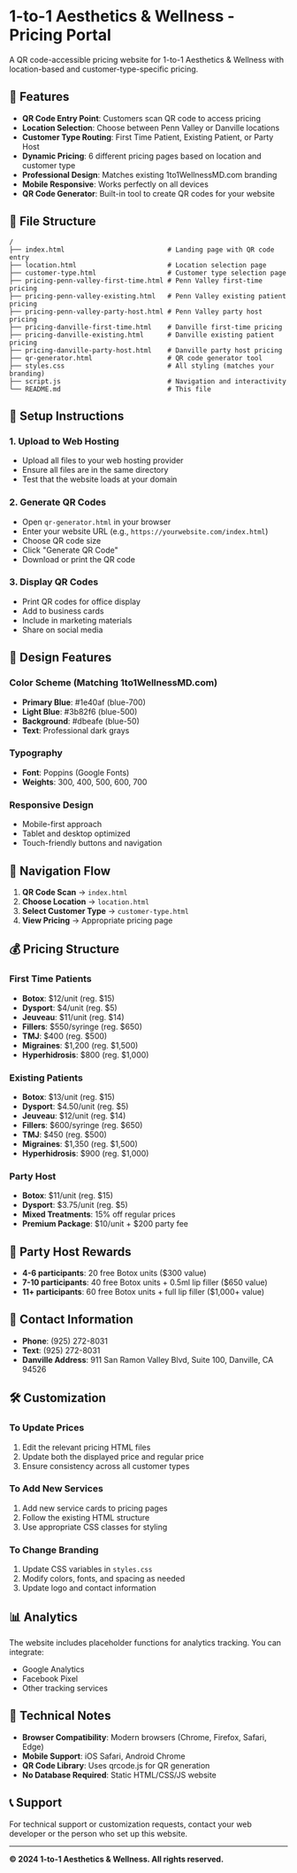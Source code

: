 # 1-to-1 Aesthetics & Wellness - Pricing Portal

A QR code-accessible pricing website for 1-to-1 Aesthetics & Wellness with location-based and customer-type-specific pricing.

## 🌟 Features

- **QR Code Entry Point**: Customers scan QR code to access pricing
- **Location Selection**: Choose between Penn Valley or Danville locations
- **Customer Type Routing**: First Time Patient, Existing Patient, or Party Host
- **Dynamic Pricing**: 6 different pricing pages based on location and customer type
- **Professional Design**: Matches existing 1to1WellnessMD.com branding
- **Mobile Responsive**: Works perfectly on all devices
- **QR Code Generator**: Built-in tool to create QR codes for your website

## 📁 File Structure

```
/
├── index.html                          # Landing page with QR code entry
├── location.html                       # Location selection page
├── customer-type.html                  # Customer type selection page
├── pricing-penn-valley-first-time.html # Penn Valley first-time pricing
├── pricing-penn-valley-existing.html   # Penn Valley existing patient pricing
├── pricing-penn-valley-party-host.html # Penn Valley party host pricing
├── pricing-danville-first-time.html    # Danville first-time pricing
├── pricing-danville-existing.html      # Danville existing patient pricing
├── pricing-danville-party-host.html    # Danville party host pricing
├── qr-generator.html                   # QR code generator tool
├── styles.css                          # All styling (matches your branding)
├── script.js                           # Navigation and interactivity
└── README.md                           # This file
```

## 🚀 Setup Instructions

### 1. Upload to Web Hosting
- Upload all files to your web hosting provider
- Ensure all files are in the same directory
- Test that the website loads at your domain

### 2. Generate QR Codes
- Open `qr-generator.html` in your browser
- Enter your website URL (e.g., `https://yourwebsite.com/index.html`)
- Choose QR code size
- Click "Generate QR Code"
- Download or print the QR code

### 3. Display QR Codes
- Print QR codes for office display
- Add to business cards
- Include in marketing materials
- Share on social media

## 🎨 Design Features

### Color Scheme (Matching 1to1WellnessMD.com)
- **Primary Blue**: #1e40af (blue-700)
- **Light Blue**: #3b82f6 (blue-500)
- **Background**: #dbeafe (blue-50)
- **Text**: Professional dark grays

### Typography
- **Font**: Poppins (Google Fonts)
- **Weights**: 300, 400, 500, 600, 700

### Responsive Design
- Mobile-first approach
- Tablet and desktop optimized
- Touch-friendly buttons and navigation

## 🔄 Navigation Flow

1. **QR Code Scan** → `index.html`
2. **Choose Location** → `location.html`
3. **Select Customer Type** → `customer-type.html`
4. **View Pricing** → Appropriate pricing page

## 💰 Pricing Structure

### First Time Patients
- **Botox**: $12/unit (reg. $15)
- **Dysport**: $4/unit (reg. $5)
- **Jeuveau**: $11/unit (reg. $14)
- **Fillers**: $550/syringe (reg. $650)
- **TMJ**: $400 (reg. $500)
- **Migraines**: $1,200 (reg. $1,500)
- **Hyperhidrosis**: $800 (reg. $1,000)

### Existing Patients
- **Botox**: $13/unit (reg. $15)
- **Dysport**: $4.50/unit (reg. $5)
- **Jeuveau**: $12/unit (reg. $14)
- **Fillers**: $600/syringe (reg. $650)
- **TMJ**: $450 (reg. $500)
- **Migraines**: $1,350 (reg. $1,500)
- **Hyperhidrosis**: $900 (reg. $1,000)

### Party Host
- **Botox**: $11/unit (reg. $15)
- **Dysport**: $3.75/unit (reg. $5)
- **Mixed Treatments**: 15% off regular prices
- **Premium Package**: $10/unit + $200 party fee

## 🎉 Party Host Rewards

- **4-6 participants**: 20 free Botox units ($300 value)
- **7-10 participants**: 40 free Botox units + 0.5ml lip filler ($650 value)
- **11+ participants**: 60 free Botox units + full lip filler ($1,000+ value)

## 📱 Contact Information

- **Phone**: (925) 272-8031
- **Text**: (925) 272-8031
- **Danville Address**: 911 San Ramon Valley Blvd, Suite 100, Danville, CA 94526

## 🛠️ Customization

### To Update Prices
1. Edit the relevant pricing HTML files
2. Update both the displayed price and regular price
3. Ensure consistency across all customer types

### To Add New Services
1. Add new service cards to pricing pages
2. Follow the existing HTML structure
3. Use appropriate CSS classes for styling

### To Change Branding
1. Update CSS variables in `styles.css`
2. Modify colors, fonts, and spacing as needed
3. Update logo and contact information

## 📊 Analytics

The website includes placeholder functions for analytics tracking. You can integrate:
- Google Analytics
- Facebook Pixel
- Other tracking services

## 🔧 Technical Notes

- **Browser Compatibility**: Modern browsers (Chrome, Firefox, Safari, Edge)
- **Mobile Support**: iOS Safari, Android Chrome
- **QR Code Library**: Uses qrcode.js for QR generation
- **No Database Required**: Static HTML/CSS/JS website

## 📞 Support

For technical support or customization requests, contact your web developer or the person who set up this website.

---

**© 2024 1-to-1 Aesthetics & Wellness. All rights reserved.**
